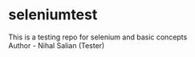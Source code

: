 # seleniumtest
This is a testing repo for selenium and basic concepts
<br>
Author - Nihal Salian (Tester)
